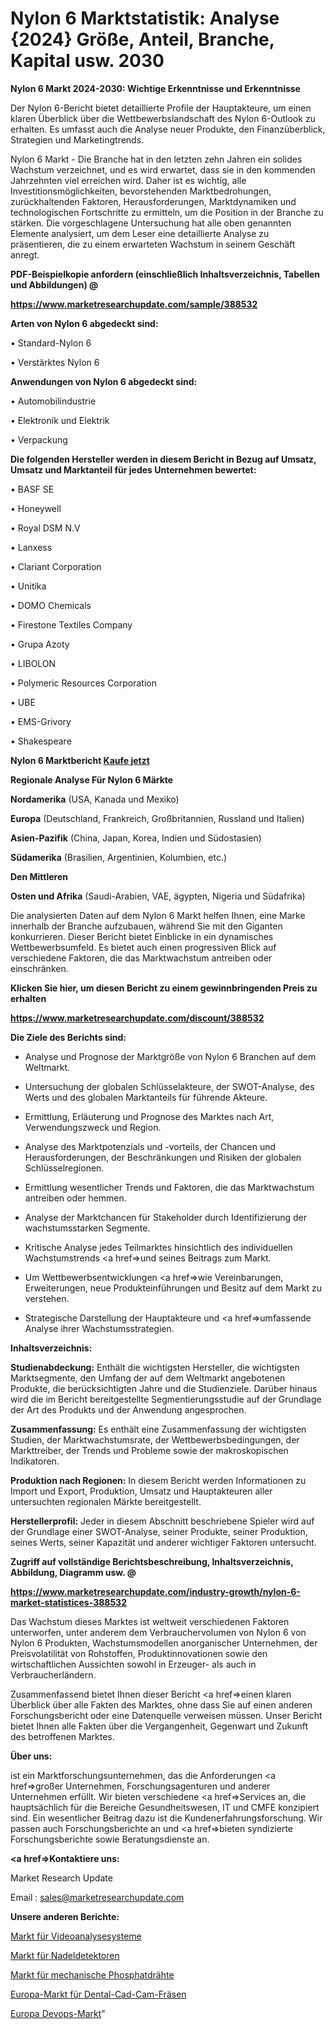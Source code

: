 # Nylon 6 Marktstatistik: Analyse {2024} Größe, Anteil, Branche, Kapital usw. 2030

<strong>Nylon 6 Markt 2024-2030: Wichtige Erkenntnisse und Erkenntnisse</strong>

Der Nylon 6-Bericht bietet detaillierte Profile der Hauptakteure, um einen klaren Überblick über die Wettbewerbslandschaft des Nylon 6-Outlook zu erhalten. Es umfasst auch die Analyse neuer Produkte, den Finanzüberblick, Strategien und Marketingtrends.

Nylon 6 Markt - Die Branche hat in den letzten zehn Jahren ein solides Wachstum verzeichnet, und es wird erwartet, dass sie in den kommenden Jahrzehnten viel erreichen wird. Daher ist es wichtig, alle Investitionsmöglichkeiten, bevorstehenden Marktbedrohungen, zurückhaltenden Faktoren, Herausforderungen, Marktdynamiken und technologischen Fortschritte zu ermitteln, um die Position in der Branche zu stärken. Die vorgeschlagene Untersuchung hat alle oben genannten Elemente analysiert, um dem Leser eine detaillierte Analyse zu präsentieren, die zu einem erwarteten Wachstum in seinem Geschäft anregt.



<strong><b>PDF-Beispielkopie anfordern (einschließlich Inhaltsverzeichnis, Tabellen und Abbildungen) @ </b></strong>

<strong><a href=https://www.marketresearchupdate.com/sample/388532>

<strong>https://www.marketresearchupdate.com/sample/388532</u></a></strong></strong>



<strong>Arten von Nylon 6 abgedeckt sind:</strong>

• Standard-Nylon 6

• Verstärktes Nylon 6



<strong>Anwendungen von Nylon 6 abgedeckt sind:</strong>

• Automobilindustrie

• Elektronik und Elektrik

• Verpackung



<strong>Die folgenden Hersteller werden in diesem Bericht in Bezug auf Umsatz, Umsatz und Marktanteil für jedes Unternehmen bewertet:</strong>

• BASF SE

• Honeywell

• Royal DSM N.V

• Lanxess

• Clariant Corporation

• Unitika

• DOMO Chemicals

• Firestone Textiles Company

• Grupa Azoty

• LIBOLON

• Polymeric Resources Corporation

• UBE

• EMS-Grivory

• Shakespeare



<strong>Nylon 6 Marktbericht <a href=https://www.marketresearchupdate.com/buynow/388532>Kaufe jetzt</a></strong>



<strong>Regionale Analyse Für Nylon 6 Märkte</strong>



<strong>Nordamerika</strong> (USA, Kanada und Mexiko)



<strong>Europa</strong> (Deutschland, Frankreich, Großbritannien, Russland und Italien)



<strong>Asien-Pazifik</strong> (China, Japan, Korea, Indien und Südostasien)



<strong>Südamerika</strong> (Brasilien, Argentinien, Kolumbien, etc.)



<strong>Den Mittleren</strong> 

<strong>Osten und Afrika</strong> (Saudi-Arabien, VAE, ägypten, Nigeria und Südafrika)

Die analysierten Daten auf dem Nylon 6 Markt helfen Ihnen, eine Marke innerhalb der Branche aufzubauen, während Sie mit den Giganten konkurrieren. Dieser Bericht bietet Einblicke in ein dynamisches Wettbewerbsumfeld. Es bietet auch einen progressiven Blick auf verschiedene Faktoren, die das Marktwachstum antreiben oder einschränken.



<strong>Klicken Sie hier, um diesen Bericht zu einem gewinnbringenden Preis zu erhalten
</strong>

<strong><a href=https://www.marketresearchupdate.com/discount/388532>https://www.marketresearchupdate.com/discount/388532</b></u></strong></a>



<strong>Die Ziele des Berichts sind:</strong>

- Analyse und Prognose der Marktgröße von Nylon 6 Branchen auf dem Weltmarkt.

- Untersuchung der globalen Schlüsselakteure, der SWOT-Analyse, des Werts und des globalen Marktanteils für führende Akteure.

- Ermittlung, Erläuterung und Prognose des Marktes nach Art, Verwendungszweck und Region.

- Analyse des Marktpotenzials und -vorteils, der Chancen und Herausforderungen, der Beschränkungen und Risiken der globalen Schlüsselregionen.

- Ermittlung wesentlicher Trends und Faktoren, die das Marktwachstum antreiben oder hemmen.

- Analyse der Marktchancen für Stakeholder durch Identifizierung der wachstumsstarken Segmente.

- Kritische Analyse jedes Teilmarktes hinsichtlich des individuellen Wachstumstrends <a href=>und</a> seines Beitrags zum Markt.

- Um Wettbewerbsentwicklungen <a href=>wie</a> Vereinbarungen, Erweiterungen, neue Produkteinführungen und Besitz auf dem Markt zu verstehen.

- Strategische Darstellung der Hauptakteure und <a href=>umfas</a>sende Analyse ihrer Wachstumsstrategien.



<strong>Inhaltsverzeichnis:</strong>



<strong>Studienabdeckung:</strong> Enthält die wichtigsten Hersteller, die wichtigsten Marktsegmente, den Umfang der auf dem Weltmarkt angebotenen Produkte, die berücksichtigten Jahre und die Studienziele. Darüber hinaus wird die im Bericht bereitgestellte Segmentierungsstudie auf der Grundlage der Art des Produkts und der Anwendung angesprochen.



<strong>Zusammenfassung:</strong> Es enthält eine Zusammenfassung der wichtigsten Studien, der Marktwachstumsrate, der Wettbewerbsbedingungen, der Markttreiber, der Trends und Probleme sowie der makroskopischen Indikatoren.



<strong>Produktion nach Regionen:</strong> In diesem Bericht werden Informationen zu Import und Export, Produktion, Umsatz und Hauptakteuren aller untersuchten regionalen Märkte bereitgestellt.



<strong>Herstellerprofil:</strong> Jeder in diesem Abschnitt beschriebene Spieler wird auf der Grundlage einer SWOT-Analyse, seiner Produkte, seiner Produktion, seines Werts, seiner Kapazität und anderer wichtiger Faktoren untersucht.



<strong><b>Zugriff auf vollständige Berichtsbeschreibung, Inhaltsverzeichnis, Abbildung, Diagramm usw. @ </b></strong>

<strong><a href=https://www.marketresearchupdate.com/industry-growth/nylon-6-market-statistices-388532>https://www.marketresearchupdate.com/industry-growth/nylon-6-market-statistices-388532</a></strong>

Das Wachstum dieses Marktes ist weltweit verschiedenen Faktoren unterworfen, unter anderem dem Verbrauchervolumen von Nylon 6 von Nylon 6 Produkten, Wachstumsmodellen anorganischer Unternehmen, der Preisvolatilität von Rohstoffen, Produktinnovationen sowie den wirtschaftlichen Aussichten sowohl in Erzeuger- als auch in Verbraucherländern.

Zusammenfassend bietet Ihnen dieser Bericht <a href=>einen</a> klaren Überblick über alle Fakten des Marktes, ohne dass Sie auf einen anderen Forschungsbericht oder eine Datenquelle verweisen müssen. Unser Bericht bietet Ihnen alle Fakten über die Vergangenheit, Gegenwart und Zukunft des betroffenen Marktes.



<strong>Über uns:</strong>

 ist ein Marktforschungsunternehmen, das die Anforderungen <a href=>großer</a> Unternehmen, Forschungsagenturen und anderer Unternehmen erfüllt. Wir bieten verschiedene <a href=>Services</a> an, die hauptsächlich für die Bereiche Gesundheitswesen, IT und CMFE konzipiert sind. Ein wesentlicher Beitrag dazu ist die Kundenerfahrungsforschung. Wir passen auch Forschungsberichte an und <a href=>bieten</a> syndizierte Forschungsberichte sowie Beratungsdienste an.



<strong><a href=>Kontaktiere uns:</a></strong>

Market Research Update

Email : sales@marketresearchupdate.com



<strong>Unsere anderen Berichte:</strong>

<a href=https://www.linkedin.com/pulse/video-analytics-system-market-2023-latest-trending>Markt für Videoanalysesysteme</a>

<a href=https://www.linkedin.com/pulse/needle-detector-market-outlooks-2023-size-players>Markt für Nadeldetektoren</a>

<a href=https://www.linkedin.com/pulse/mechanical-fosfated-wire-market-size-trends>Markt für mechanische Phosphatdrähte</a>

<a href=https://www.linkedin.com/pulse/europe-dental-cad-cam-milling-market-size-incredible>Europa-Markt für Dental-Cad-Cam-Fräsen</a>

<a href=https://www.linkedin.com/pulse/europe-devops-market-2023-current-future-trends-rlq9f/>Europa Devops-Markt</a>"
